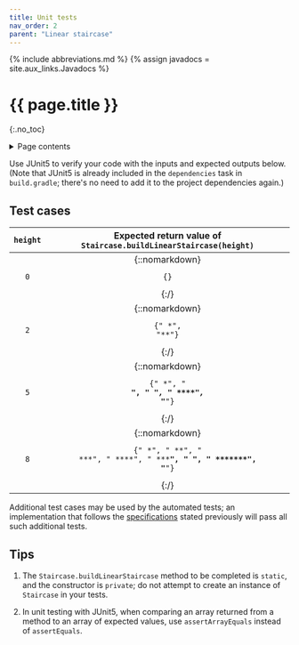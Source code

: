 ```yaml
---
title: Unit tests
nav_order: 2
parent: "Linear staircase"
---
```


{% include abbreviations.md %}
{% assign javadocs = site.aux_links.Javadocs %}

# {{ page.title }}
{:.no_toc}

<details markdown="block">
  <summary>Page contents</summary>
* TOC
{:toc}
</details>

Use JUnit5 to verify your code with the inputs and expected outputs below. (Note that JUnit5 is already included in the `dependencies` task in `build.gradle`; there's no need to add it to the project dependencies again.)

## Test cases

| `height` |                 Expected return value of `Staircase.buildLinearStaircase(height)`                  |
|:--------:|:--------------------------------------------------------------------------------------------------:|
| `0` |                           {::nomarkdown}<pre><code>{}</code></pre>{:/}                             |
| `2` |                                           {::nomarkdown}<pre><code>{" *", "**"}</code></pre>{:/}                                           |
| `5` |                          {::nomarkdown}<pre><code>{"    *", "   **", "  ***", " ****", "*****"}</code></pre>{:/}                           |
| `8` | {::nomarkdown}<pre><code>{"       *", "      **", "     ***", "    ****", "   *****", "  ******", " *******", "********"}</code></pre>{:/} |

Additional test cases may be used by the automated tests; an implementation that follows the [specifications](implementation.md#specifications) stated previously will pass all such additional tests.
 
## Tips

1. The `Staircase.buildLinearStaircase` method to be completed is `static`, and the constructor is `private`; do not attempt to create an instance of `Staircase` in your tests.

2. In unit testing with JUnit5, when comparing an array returned from a method to an array of expected values, use `assertArrayEquals` instead of `assertEquals`.
